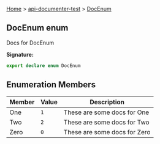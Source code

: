 [Home](./index) &gt; [api-documenter-test](./api-documenter-test.md) &gt; [DocEnum](./api-documenter-test.docenum.md)

## DocEnum enum

Docs for DocEnum

<b>Signature:</b>

```typescript
export declare enum DocEnum 
```

## Enumeration Members

|  Member | Value | Description |
|  --- | --- | --- |
|  One | <code>1</code> | These are some docs for One |
|  Two | <code>2</code> | These are some docs for Two |
|  Zero | <code>0</code> | These are some docs for Zero |

